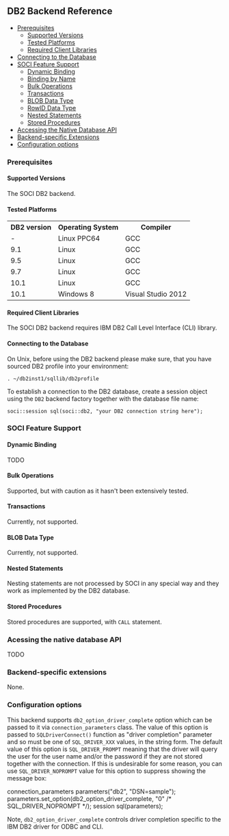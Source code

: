 ## DB2 Backend Reference

* [Prerequisites](#prerequisites)
    * [Supported Versions](#versions)
    * [Tested Platforms](#platforms)
    * [Required Client Libraries](#required)
* [Connecting to the Database](#connecting)
* [SOCI Feature Support](#features)
    * [Dynamic Binding](#dynamic)
    * [Binding by Name](#name)
    * [Bulk Operations](#bulk)
    * [Transactions](#transactions)
    * [BLOB Data Type](#blob)
    * [RowID Data Type](#rowid)
    * [Nested Statements](#nested)
    * [Stored Procedures](#stored)
* [Accessing the Native Database API](#native)
* [Backend-specific Extensions](#extensions)
* [Configuration options](#config)

### <a name="prerequisites"></a> Prerequisites
#### <a name="versions"></a> Supported Versions

The SOCI DB2 backend.

#### <a name="platforms"></a> Tested Platforms

<table>
<tbody>
<tr><th>DB2 version</th><th>Operating System</th><th>Compiler</th></tr>
<tr><td>-</td><td>Linux PPC64</td><td>GCC</td></tr>
<tr><td>9.1</td><td>Linux</td><td>GCC</td></tr>
<tr><td>9.5</td><td>Linux</td><td>GCC</td></tr>
<tr><td>9.7</td><td>Linux</td><td>GCC</td></tr>
<tr><td>10.1</td><td>Linux</td><td>GCC</td></tr>
<tr><td>10.1</td><td>Windows 8</td><td>Visual Studio 2012</td></tr>
</tbody>
</table>

#### <a name="required"></a> Required Client Libraries

The SOCI DB2 backend requires IBM DB2 Call Level Interface (CLI) library.

#### <a name="connecting"></a> Connecting to the Database

On Unix, before using the DB2 backend please make sure, that you have sourced DB2 profile into your environment:

    . ~/db2inst1/sqllib/db2profile

To establish a connection to the DB2 database, create a session object using the <code>DB2</code> backend factory together with the database file name:

    soci::session sql(soci::db2, "your DB2 connection string here");

### <a name="features"></a> SOCI Feature Support

#### <a name="dynamic"></a> Dynamic Binding

TODO

#### <a name="bulk"></a> Bulk Operations

Supported, but with caution as it hasn't been extensively tested.

#### <a name="transactions"></a> Transactions

Currently, not supported.

#### <a name="blob"></a> BLOB Data Type

Currently, not supported.

#### <a name="nested"></a> Nested Statements

Nesting statements are not processed by SOCI in any special way and they work as implemented by the DB2 database.

#### <a name="stored"></a> Stored Procedures

Stored procedures are supported, with <code>CALL</code> statement.

### <a name="native"></a> Acessing the native database API

TODO

### <a name="backend"></a> Backend-specific extensions

None.

### <a name="configuration"></a> Configuration options

This backend supports `db2_option_driver_complete` option which can be passed to
it via `connection_parameters` class. The value of this option is passed to
`SQLDriverConnect()` function as "driver completion" parameter and so must be
one of `SQL_DRIVER_XXX` values, in the string form. The default value of this
option is `SQL_DRIVER_PROMPT` meaning that the driver will query the user for
the user name and/or the password if they are not stored together with the
connection. If this is undesirable for some reason, you can use `SQL_DRIVER_NOPROMPT` value for this option to suppress showing the message box:

  connection_parameters parameters("db2", "DSN=sample");
  parameters.set_option(db2_option_driver_complete, "0" /* SQL_DRIVER_NOPROMPT */);
  session sql(parameters);

Note, `db2_option_driver_complete` controls driver completion specific to the
IBM DB2 driver for ODBC and CLI.
